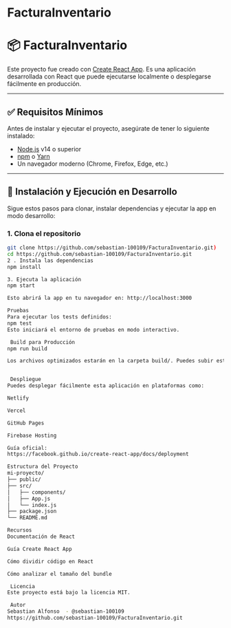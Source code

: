 # FacturaInventario
# 📦 FacturaInventario

Este proyecto fue creado con [Create React App](https://github.com/facebook/create-react-app). Es una aplicación desarrollada con React que puede ejecutarse localmente o desplegarse fácilmente en producción.

---

## ✅ Requisitos Mínimos

Antes de instalar y ejecutar el proyecto, asegúrate de tener lo siguiente instalado:

- [Node.js](https://nodejs.org/) v14 o superior
- [npm](https://www.npmjs.com/) o [Yarn](https://yarnpkg.com/)
- Un navegador moderno (Chrome, Firefox, Edge, etc.)

---

## 🚀 Instalación y Ejecución en Desarrollo

Sigue estos pasos para clonar, instalar dependencias y ejecutar la app en modo desarrollo:

### 1. Clona el repositorio

```bash
git clone https://github.com/sebastian-100109/FacturaInventario.git)
cd https://github.com/sebastian-100109/FacturaInventario.git
2 . Instala las dependencias
npm install

3. Ejecuta la aplicación
npm start

Esto abrirá la app en tu navegador en: http://localhost:3000

Pruebas
Para ejecutar los tests definidos:
npm test
Esto iniciará el entorno de pruebas en modo interactivo.

 Build para Producción
npm run build

Los archivos optimizados estarán en la carpeta build/. Puedes subir estos archivos a un servidor o servicio de hosting estático.


 Despliegue
Puedes desplegar fácilmente esta aplicación en plataformas como:

Netlify

Vercel

GitHub Pages

Firebase Hosting

Guía oficial:
https://facebook.github.io/create-react-app/docs/deployment

Estructura del Proyecto
mi-proyecto/
├── public/
├── src/
│   ├── components/
│   ├── App.js
│   └── index.js
├── package.json
└── README.md

Recursos
Documentación de React

Guía Create React App

Cómo dividir código en React

Cómo analizar el tamaño del bundle

 Licencia
Este proyecto está bajo la licencia MIT.

 Autor
Sebastian Alfonso  - @sebastian-100109
https://github.com/sebastian-100109/FacturaInventario.git
